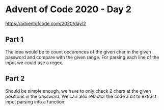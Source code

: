 # Advent of Code 2020 - Day 2

https://adventofcode.com/2020/day/2

## Part 1

The idea would be to count occurences of the given char in the given password and compare with the given range. For parsing each line of the input we could use a regex.

## Part 2

Should be simple enough, we have to only check 2 chars at the given positions in the password. We can also refactor the code a bit to extract input parsing into a function.

